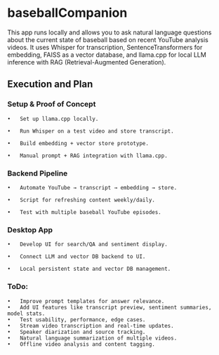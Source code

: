 # baseballCompanion

This app runs locally and allows you to ask natural language questions about the current state of baseball based on recent YouTube analysis videos. It uses Whisper for transcription, SentenceTransformers for embedding, FAISS as a vector database, and llama.cpp for local LLM inference with RAG (Retrieval-Augmented Generation).

## Execution and Plan

### Setup & Proof of Concept 

	•	Set up llama.cpp locally.

	•	Run Whisper on a test video and store transcript.

	•	Build embedding + vector store prototype.

	•	Manual prompt + RAG integration with llama.cpp.

### Backend Pipeline 

	•	Automate YouTube → transcript → embedding → store.

	•	Script for refreshing content weekly/daily.

	•	Test with multiple baseball YouTube episodes.

### Desktop App 

	•	Develop UI for search/QA and sentiment display.

	•	Connect LLM and vector DB backend to UI.

	•	Local persistent state and vector DB management.




### ToDo:

	•	Improve prompt templates for answer relevance.
	•	Add UI features like transcript preview, sentiment summaries, model stats.
	•	Test usability, performance, edge cases.
	•	Stream video transcription and real-time updates.
	•	Speaker diarization and source tracking.
	•	Natural language summarization of multiple videos.
	•	Offline video analysis and content tagging.